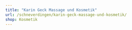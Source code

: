 ```yaml
---
title: "Karin Geck Massage und Kosmetik"
url: /schneverdingen/karin-geck-massage-und-kosmetik/
shop: Kosmetik
---
```

